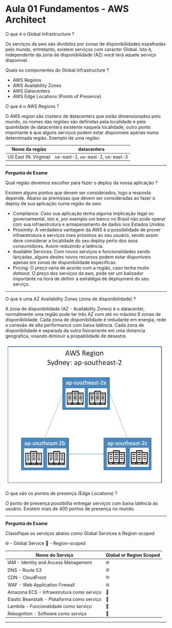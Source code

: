 # Aula 01 Fundamentos - AWS Architect 

O que é o Global Infrastructure ? 

Os serviços da aws são divididos por zonas de disponibilidades espalhadas pelo mundo, entretanto, existem serviços com caracter Global. Isto é, independente da zona de disponibilidade (AZ) você terá aquele serviço disponivel. 

Quais os componentes do Global Infrastructure ? 

* AWS Regions
* AWS Availability Zones
* AWS Datacenters
* AWS Edge Locations (Points of Presence)

O que é o AWS Regions ? 

O AWS region são clusters de datacenters que estão dimensionados pelo mundo, os nomes das regiões são definidas pela localidade e pela quantidade de datacenters existente naquela localidade, outro ponto importante é que alguns serviços podem estar disponiveis apenas numa determinada região. Exemplo de uma região: 

|Nome da região| datacenters | 
|--------------|-------------|
|US East (N. Virginia)| us-east-1, us-east-2, us-east-3| 

---
**Pergunta de Exame**

Qual região devemos escolher para fazer o deploy da nossa aplicação ?

Existem alguns pontos que devem ser considerados, logo a resposta depende. Abaixo as premissas que devem ser consideradas ao fazer o deploy de sua aplicação numa região da aws: 
 *  Compliance: Caso sua aplicação tenha alguma implicação legal ou governamental, isto é, por exemplo um banco no Brasil não pode operar com sua infraestrutura e armazenamento de dados nos Estados Unidos. 
 * Proximity: A verdadeira vantagem da AWS é a possibilidade de prover infraestrutura e serviços mais próximos ao seu usuário, sendo assim deve considerar a localidade do seu deploy perto dos seus consumidores. Assim reduzindo a latência.
 * Available Services: Com novos serviços e funcionalidades sendo lançadas, alguns destes novos recursos podem estar disponiveis apenas em zonas de disponibilidade especificas.
 * Pricing: O preço varia de acordo com a região, caso tenha muito *dataout*. O preço dos serviços da aws, pode ser um balizador importante na hora de definir a estratégia de deployment do seu serviço.
---

O que é uma AZ Availability Zones (zona de disponibilidade) ?
 
A zona de disponibilidade (AZ - Availability Zones) é o datacenter, normalmente uma região pode ter três AZ com até no máximo 6 zonas de disponibilidade. Cada zona de disponibilidade é redudante em energia, rede e conexão de alta performance com baixa latência. Cada zona de disponibilidade é separada da outra fisicamente em uma distancia geografica, visando diminuir a propabilidade de desastre. 

![aws region](/assets/aula01/aws_regions_az.png)

O que são os pontos de presença (Edge Locations) ?

O ponto de presença possibilita entregar serviços com baixa latência ao usuário. Existem mais de 400 pontos de presença no mundo. 

---
**Pergunta de Exame**

Classifique os serviços abaixo como Global Services e Region-scoped 

:globe_with_meridians: - Global Service
:round_pushpin: - Region-scoped 

|Nome do Serviço | Global or Region Scoped | 
|----------------|--------------------|
|IAM - Identity and Access Management | :globe_with_meridians: |
|DNS - Route 53 | :globe_with_meridians: |
|CDN - CloudFront | :globe_with_meridians: | 
|WAF - Web Application Firewall | :globe_with_meridians: | 
|Amazona ECS - Infraestrutura como serviço | :round_pushpin: |
|Elastic Beanstalk - Plataforma como serviço | :round_pushpin: |
|Lambda - Funcionalidade como serviço |:round_pushpin:  |
|Rekognition - Software como serviço |:round_pushpin: |

---

